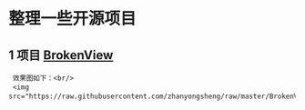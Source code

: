 # 整理一些开源项目


## 1 项目 [BrokenView](https://github.com/zhanyongsheng/BrokenView)<br/>

     效果图如下：<br/>
     <img src="https://raw.githubusercontent.com/zhanyongsheng/raw/master/BrokenView/image/demo.gif"/>
